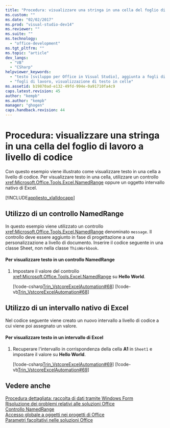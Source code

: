 ```yaml
---
title: "Procedura: visualizzare una stringa in una cella del foglio di lavoro a livello di codice | Microsoft Docs"
ms.custom: ""
ms.date: "02/02/2017"
ms.prod: "visual-studio-dev14"
ms.reviewer: ""
ms.suite: ""
ms.technology: 
  - "office-development"
ms.tgt_pltfrm: ""
ms.topic: "article"
dev_langs: 
  - "VB"
  - "CSharp"
helpviewer_keywords: 
  - "testo [sviluppo per Office in Visual Studio], aggiunta a fogli di lavoro"
  - "fogli di lavoro, visualizzazione di testo in celle"
ms.assetid: b19870ad-e132-49fd-994e-0a91710fa4c9
caps.latest.revision: 45
author: "kempb"
ms.author: "kempb"
manager: "ghogen"
caps.handback.revision: 44
---
```

# Procedura: visualizzare una stringa in una cella del foglio di lavoro a livello di codice
  Con questo esempio viene illustrato come visualizzare testo in una cella a livello di codice.  Per visualizzare testo in una cella, utilizzare un controllo <xref:Microsoft.Office.Tools.Excel.NamedRange> oppure un oggetto intervallo nativo di Excel.  
  
 [!INCLUDE[appliesto_xlalldocapp](../vsto/includes/appliesto-xlalldocapp-md.md)]  
  
## Utilizzo di un controllo NamedRange  
 In questo esempio viene utilizzato un controllo <xref:Microsoft.Office.Tools.Excel.NamedRange> denominato `message`.  Il controllo deve essere aggiunto in fase di progettazione a una personalizzazione a livello di documento.  Inserire il codice seguente in una classe Sheet, non nella classe `ThisWorkbook`.  
  
#### Per visualizzare testo in un controllo NamedRange  
  
1.  Impostare il valore del controllo <xref:Microsoft.Office.Tools.Excel.NamedRange> su **Hello World**.  
  
     [!code-csharp[Trin_VstcoreExcelAutomation#68](../snippets/csharp/VS_Snippets_OfficeSP/Trin_VstcoreExcelAutomation/CS/Sheet1.cs#68)]
     [!code-vb[Trin_VstcoreExcelAutomation#68](../snippets/visualbasic/VS_Snippets_OfficeSP/Trin_VstcoreExcelAutomation/VB/Sheet1.vb#68)]  
  
## Utilizzo di un intervallo nativo di Excel  
 Nel codice seguente viene creato un nuovo intervallo a livello di codice a cui viene poi assegnato un valore.  
  
#### Per visualizzare testo in un intervallo di Excel  
  
1.  Recuperare l'intervallo in corrispondenza della cella **A1** in `Sheet1` e impostare il valore su **Hello World**.  
  
     [!code-csharp[Trin_VstcoreExcelAutomation#69](../snippets/csharp/VS_Snippets_OfficeSP/Trin_VstcoreExcelAutomation/CS/Sheet1.cs#69)]
     [!code-vb[Trin_VstcoreExcelAutomation#69](../snippets/visualbasic/VS_Snippets_OfficeSP/Trin_VstcoreExcelAutomation/VB/Sheet1.vb#69)]  
  
## Vedere anche  
 [Procedura dettagliata: raccolta di dati tramite Windows Form](../vsto/walkthrough-collecting-data-using-a-windows-form.md)   
 [Risoluzione dei problemi relativi alle soluzioni Office](../vsto/troubleshooting-office-solutions.md)   
 [Controllo NamedRange](../vsto/namedrange-control.md)   
 [Accesso globale a oggetti nei progetti di Office](../vsto/global-access-to-objects-in-office-projects.md)   
 [Parametri facoltativi nelle soluzioni Office](../vsto/optional-parameters-in-office-solutions.md)  
  
  